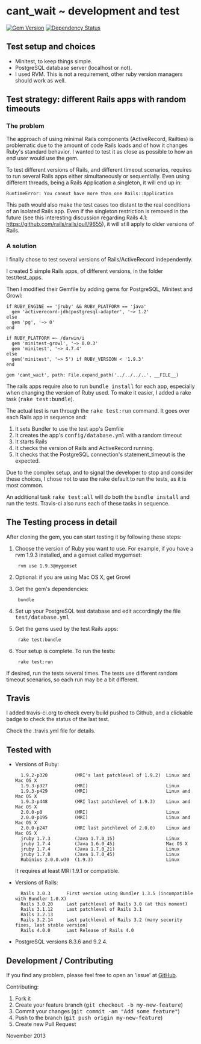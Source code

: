# cant_wait ~ development and test
[![Gem Version](https://badge.fury.io/rb/cant_wait.png)](https://badge.fury.io/rb/cant_wait)
[![Dependency Status](https://gemnasium.com/CarlosCD/cant_wait.png)](https://gemnasium.com/CarlosCD/cant_wait)


## Test setup and choices

- Minitest, to keep things simple.
- PostgreSQL database server (localhost or not).
- I used RVM.  This is not a requirement, other ruby version managers should work as well.


## Test strategy: different Rails apps with random timeouts

### The problem

The approach of using minimal Rails components (ActiveRecord, Railties) is problematic due to the amount of code Rails loads and of how it changes Ruby's standard behavior.  I wanted to test it as close as possible to how an end user would use the gem.

To test different versions of Rails, and different timeout scenarios, requires to run several Rails apps either simultaneously or sequentially.  Even using different threads, being a Rails Application a singleton, it will end up in:

    RuntimeError: You cannot have more than one Rails::Application

This path would also make the test cases too distant to the real conditions of an isolated Rails app.  Even if the singleton restriction is removed in the future (see this interesting discussion regarding Rails 4.1: <https://github.com/rails/rails/pull/9655>), it will still apply to older versions of Rails.

### A solution

I finally chose to test several versions of Rails/ActiveRecord independently.

I created 5 simple Rails apps, of different versions, in the folder test/test_apps.

Then I modified their Gemfile by adding gems for PostgreSQL, Minitest and Growl:

    if RUBY_ENGINE == 'jruby' && RUBY_PLATFORM == 'java'
      gem 'activerecord-jdbcpostgresql-adapter', '~> 1.2'
    else
      gem 'pg', '~> 0'
    end

    if RUBY_PLATFORM =~ /darwin/i
      gem 'minitest-growl', '~> 0.0.3'
      gem 'minitest', '~> 4.7.4'
    else
      gem('minitest', '~> 5') if RUBY_VERSION < '1.9.3'
    end

    gem 'cant_wait', path: File.expand_path('../../../..', __FILE__)

The rails apps require also to run <tt>bundle install</tt> for each app, especially when changing the version of Ruby used.  To make it easier, I added a rake task (<tt>rake test:bundle</tt>).

The actual test is run through the <tt>rake test:run</tt> command.  It goes over each Rails app in sequence and:

1. It sets Bundler to use the test app's Gemfile
2. It creates the app's <tt>config/database.yml</tt> with a random timeout
3. It starts Rails
4. It checks the version of Rails and ActiveRecord running.
5. It checks that the PostgreSQL connection's statement_timeout is the expected.

Due to the complex setup, and to signal the developer to stop and consider these choices, I chose not to use the rake default to run the tests, as it is most common.

An additional task <tt>rake test:all</tt> will do both the <tt>bundle install</tt> and run the tests.  Travis-ci also runs each of these tasks in sequence.


## The Testing process in detail

After cloning the gem, you can start testing it by following these steps:

1. Choose the version of Ruby you want to use.
    For example, if you have a rvm 1.9.3 installed, and a gemset called mygemset:

        rvm use 1.9.3@mygemset

2. Optional: if you are using Mac OS X, get Growl

3. Get the gem's dependencies:

        bundle

4. Set up your PostgreSQL test database and edit accordingly the file <tt>test/database.yml</tt>

5. Get the gems used by the test Rails apps:

        rake test:bundle

6. Your setup is complete.  To run the tests:

        rake test:run

If desired, run the tests several times.  The tests use different random timeout scenarios, so each run may be a bit different.


## Travis

I added travis-ci.org to check every build pushed to Github, and a clickable badge to check the status of the last test.

Check the .travis.yml file for details.


## Tested with

* Versions of Ruby:

        1.9.2-p320          (MRI's last patchlevel of 1.9.2)  Linux and Mac OS X
        1.9.3-p327          (MRI)                             Linux
        1.9.3-p429          (MRI)                             Linux and Mac OS X
        1.9.3-p448          (MRI last patchlevel of 1.9.3)    Linux and Mac OS X
        2.0.0-p0            (MRI)                             Linux
        2.0.0-p195          (MRI)                             Linux and Mac OS X
        2.0.0-p247          (MRI last patchlevel of 2.0.0)    Linux and Mac OS X
        jruby 1.7.3         (Java 1.7.0_15)                   Linux
        jruby 1.7.4         (Java 1.6.0_45)                   Mac OS X
        jruby 1.7.4         (Java 1.7.0_21)                   Linux
        jruby 1.7.8         (Java 1.7.0_45)                   Linux
        Rubinius 2.0.0.w30  (1.9.3)                           Linux

  It requires at least MRI 1.9.1 or compatible.

* Versions of Rails:

        Rails 3.0.3      First version using Bundler 1.3.5 (incompatible with Bundler 1.0.X)
        Rails 3.0.20     Last patchlevel of Rails 3.0 (at this moment)
        Rails 3.1.12     Last patchlevel of Rails 3.1
        Rails 3.2.13
        Rails 3.2.14     Last patchlevel of Rails 3.2 (many security fixes, last stable version)
        Rails 4.0.0      Last Release of Rails 4.0

* PostgreSQL versions 8.3.6 and 9.2.4.


## Development / Contributing

If you find any problem, please feel free to open an 'issue' at [GitHub](https://github.com/CarlosCD/cant_wait).

Contributing:

1. Fork it
2. Create your feature branch (<tt>git checkout -b my-new-feature</tt>)
3. Commit your changes (<tt>git commit -am "Add some feature"</tt>)
4. Push to the branch (<tt>git push origin my-new-feature</tt>)
5. Create new Pull Request


November 2013
